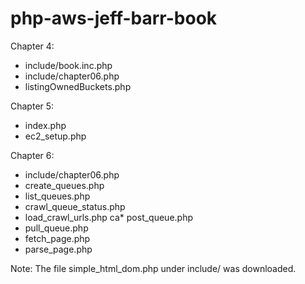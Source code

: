 # php-aws-jeff-barr-book

Chapter 4:
* include/book.inc.php
* include/chapter06.php
* listingOwnedBuckets.php


Chapter 5:
* index.php
* ec2_setup.php

Chapter 6:
* include/chapter06.php
* create_queues.php
* list_queues.php
* crawl_queue_status.php
* load_crawl_urls.php
ca* post_queue.php
* pull_queue.php
* fetch_page.php
* parse_page.php

Note: The file simple_html_dom.php
under include/ was downloaded.

